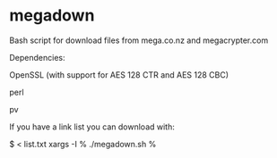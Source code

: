megadown
========

Bash script for download files from mega.co.nz and megacrypter.com

Dependencies:

OpenSSL (with support for AES 128 CTR and AES 128 CBC)

perl

pv


If you have a link list you can download with:

$ < list.txt xargs -I % ./megadown.sh %